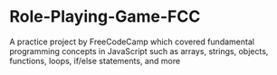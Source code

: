 # Role-Playing-Game-FCC
A practice project by FreeCodeCamp which covered fundamental programming concepts in JavaScript such as arrays, strings, objects, functions, loops, if/else statements, and more
